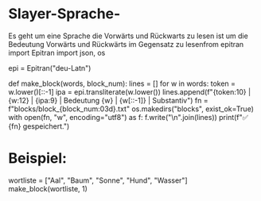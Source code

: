 # Slayer-Sprache-
Es geht um eine Sprache die Vorwärts und Rückwarts zu lesen ist um die Bedeutung Vorwärts und Rückwärts im Gegensatz zu lesenfrom epitran import Epitran
import json, os

epi = Epitran("deu-Latn")

def make_block(words, block_num):
    lines = []
    for w in words:
        token = w.lower()[::-1]
        ipa = epi.transliterate(w.lower())
        lines.append(f"{token:10} | {w:12} | {ipa:9} | Bedeutung {w} | {w[::-1]} | Substantiv")
    fn = f"blocks/block_{block_num:03d}.txt"
    os.makedirs("blocks", exist_ok=True)
    with open(fn, "w", encoding="utf8") as f:
        f.write("\n".join(lines))
    print(f"✅ {fn} gespeichert.")

# Beispiel:
wortliste = ["Aal", "Baum", "Sonne", "Hund", "Wasser"]
make_block(wortliste, 1) 
